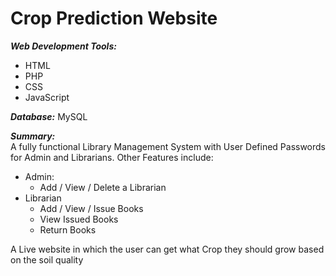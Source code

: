 # Crop Prediction Website

***Web Development Tools:*** 
   - HTML
   - PHP
   - CSS
   - JavaScript
 
***Database:*** MySQL <br />

***Summary:*** <br />
A fully functional Library Management System with User Defined Passwords for Admin and Librarians. Other Features include: <br />
 - Admin:
   - Add / View / Delete a Librarian
 - Librarian
   - Add / View / Issue Books
   - View Issued Books
   - Return Books
 
A Live website in which the user can get what Crop they should grow based on the soil quality
